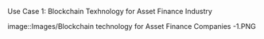 Use Case 1: Blockchain Texhnology for Asset Finance Industry


image::Images/Blockchain technology for Asset Finance Companies -1.PNG

